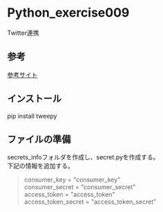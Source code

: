 # Python_exercise009
Twitter連携
  
## 参考
[参考サイト](https://tech-blog.rakus.co.jp/entry/20201106/api)  
  

## インストール
pip install tweepy  
  

## ファイルの準備
secrets_infoフォルダを作成し、secret.pyを作成する。  
下記の情報を追加する。  
>consumer_key = "consumer_key"  
>consumer_secret = "consumer_secret"  
>access_token = "access_token"  
>access_token_secret = "access_token_secret"  
